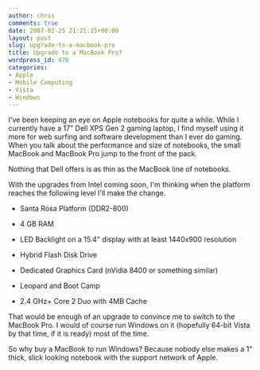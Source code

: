 ```yaml
---
author: chris
comments: true
date: 2007-02-25 21:21:15+00:00
layout: post
slug: upgrade-to-a-macbook-pro
title: Upgrade to a MacBook Pro?
wordpress_id: 478
categories:
- Apple
- Mobile Computing
- Vista
- Windows
---
```


I've been keeping an eye on Apple notebooks for quite a while. While I currently have a 17" Dell XPS Gen 2 gaming laptop, I find myself using it more for web surfing and software development than I ever do gaming. When you talk about the performance and size of notebooks, the small MacBook and MacBook Pro jump to the front of the pack.

Nothing that Dell offers is as thin as the MacBook line of notebooks.

With the upgrades from Intel coming soon, I'm thinking when the platform reaches the following level I'll make the change.



	
  * Santa Rosa Platform (DDR2-800)

	
  * 4 GB RAM

	
  * LED Backlight on a 15.4" display with at least 1440x900 resolution

	
  * Hybrid Flash Disk Drive

	
  * Dedicated Graphics Card (nVidia 8400 or something similar)

	
  * Leopard and Boot Camp

	
  * 2.4 GHz+ Core 2 Duo with 4MB Cache


That would be enough of an upgrade to convince me to switch to the MacBook Pro. I would of course run Windows on it (hopefully 64-bit Vista by that time, if it is ready) most of the time.

So why buy a MacBook to run Windows? Because nobody else makes a 1" thick, slick looking notebook with the support network of Apple.
